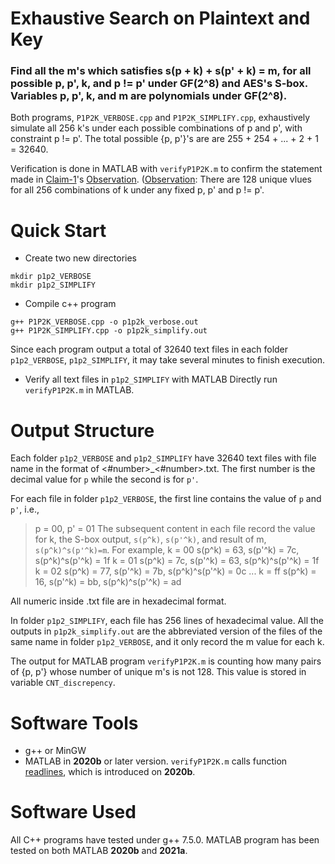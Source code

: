 # Exhaustive Search on Plaintext and Key
### Find all the m's which satisfies s(p + k) + s(p' + k) = m, for all possible p, p', k, and p != p' under GF(2^8) and AES's S-box. Variables p, p', k, and m are polynomials under GF(2^8).

Both programs, `P1P2K_VERBOSE.cpp` and `P1P2K_SIMPLIFY.cpp`, exhaustively simulate all 256 k's under each possible combinations of p and p', with constraint p != p'. The total possible {p, p'}'s are are 255 + 254 + ... + 2 + 1 = 32640.

Verification is done in MATLAB with `verifyP1P2K.m` to confirm the statement made in <u>Claim-1</u>'s <u>Observation</u>. (<u>Observation</u>: There are 128 unique vlues for all 256 combinations of k under any fixed p, p' and p != p'.

# Quick Start
* Create two new directories
```
mkdir p1p2_VERBOSE
mkdir p1p2_SIMPLIFY
```
* Compile c++ program
```
g++ P1P2K_VERBOSE.cpp -o p1p2k_verbose.out
g++ P1P2K_SIMPLIFY.cpp -o p1p2k_simplify.out
```
Since each program output a total of 32640 text files in each folder `p1p2_VERBOSE`, `p1p2_SIMPLIFY`, it may take several minutes to finish execution.

* Verify all text files in `p1p2_SIMPLIFY` with MATLAB
Directly run `verifyP1P2K.m` in MATLAB.

# Output Structure
Each folder `p1p2_VERBOSE` and `p1p2_SIMPLIFY` have 32640 text files with file name in the format of \<\#number\>\_\<\#number\>.txt. The first number is the decimal value for `p` while the second is for `p'`.

For each file in folder `p1p2_VERBOSE`, the first line contains the value of `p` and `p'`, i.e.,
> p = 00, p' = 01
The subsequent content in each file record the value for k, the S-box output, `s(p^k)`, `s(p'^k)`, and result of m, `s(p^k)^s(p'^k)=m`.
For example,
> k = 00	s(p^k) = 63, s(p'^k) = 7c, s(p^k)^s(p'^k) = 1f
> k = 01	s(p^k) = 7c, s(p'^k) = 63, s(p^k)^s(p'^k) = 1f
> k = 02	s(p^k) = 77, s(p'^k) = 7b, s(p^k)^s(p'^k) = 0c
> ...
> k = ff	s(p^k) = 16, s(p'^k) = bb, s(p^k)^s(p'^k) = ad

All numeric inside .txt file are in hexadecimal format.

In folder `p1p2_SIMPLIFY`, each file has 256 lines of hexadecimal value. All the outputs in `p1p2k_simplify.out` are the abbreviated version of the files of the same name in folder `p1p2_VERBOSE`, and it only record the m value for each k.

The output for MATLAB program `verifyP1P2K.m` is counting how many pairs of {p, p'} whose number of unique m's is not 128. This value is stored in variable `CNT_discrepency`.

# Software Tools
- g++ or MinGW
- MATLAB in __2020b__ or later version. `verifyP1P2K.m` calls function [readlines](https://www.mathworks.com/help/matlab/ref/readlines.html), which is introduced on __2020b__.

# Software Used
All C++ programs have tested under g++ 7.5.0. MATLAB program has been tested on both MATLAB __2020b__ and __2021a__.
